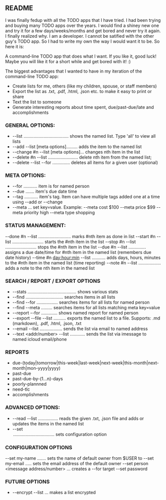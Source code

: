 ## README
I was finally fedup with all the TODO apps that I have tried. I had been trying and buying many TODO apps
over the years. I would find a shiney new one and try it for a few days/weeks/months and get bored and
never try it again. I finally realized why. I am a developer. I cannot be satified with the other
guy's TODO app. So I had to write my own the way I would want it to be.  So here it is:

A command-line TODO app that does what I want. If you like it, good luck! Maybe you will
like it for a short while and get bored with it! :)

The biggest advantages that I wanted to have in my iteration of the command-line TODO app:
* Create lists for me, others (like my children, spouse, or staff members)
* Export the list as .txt, .pdf, .html, .json etc. to make it easy to print or share
* Text the list to someone
* Generate interesting reports about time spent, due/past-due/late and accomplishments

### GENERAL OPTIONS:
* --list <name> .................................... shows the named list. Type 'all' to view all lists
* --add <item> --list <name> [meta options]......... adds the item to the named list
* --change #n <item> --list <name> [meta options]... changes nth item in the list
* --delete #n --list <name> ........................ delete nth item from the named list;
* --delete --list <name>  --for <user>.............. deletes all items for a given user (optional)

### META OPTIONS:
* --for <name> ........... item is for named person
* --due <datetime> ....... item's due date time
* --tag <name> ........... item's tag. Item can have multiple tags added one at a time using --add or --change
* --meta <key> <value> ... set key=value. Example:   --meta cost $100  --meta price $99 --meta priority high --meta type shopping 

### STATUS MANAGEMENT:
--done #n --list <name>.......................... marks #nth item as done in list
--start #n --list <name>......................... starts the #nth item in the list 
--stop  #n --list <name>......................... stops the #nth item in the list
--due #n <date time> --list <name> .............. assigns a due date/time for #nth item in the named list (remembers due date history)
--time #n <day:hour:min> --list <name>........... adds days, hours, minutes to the #nth item in the named list (time reporting)
--note #n <text> --list <name> .................. adds a note to the nth item in the named list

### SEARCH / REPORT / EXPORT OPTIONS
* --stats ....................................... shows various stats
* --find <keyword> .............................. searches items in all lists
* --find <keyword> --for <name> ................. searches items for all lists for named person
* --find <keyword> --meta <key> <value> ......... searches items for all lists matching meta key=value
* --report <short-name> --for <name>............. shows named report for named person
* --export --file <name> --list <name> .......... exports the named list to a file. Supports: .md (markdown), .pdf, .html, .json, .txt
* --email <addr> --list <name> .................. sends the list via email to named address
* --text <addr/number> --list <name> ............ sends the list via imessage to named icloud email/phone

### REPORTS
* due-(today|tomorrow|this-week|last-week|next-week|this-month|next-month|mon-yyyy|yyyy) 
* past-due
* past-due-by-(1...n)-days
* poorly-plannned
* need-tlc
* accomplishments

### ADVANCED OPTIONS:
* --read <filename> --list <name> ................ reads the given .txt, .json file and adds or updates the items in the named list
* --set <option> ................................. sets configuration option

### CONFIGURATION OPTIONS
--set my-name <name> ....... sets the name of default owner from $USER to <name>
--set my-email <email> ..... sets the email address of the default owner
--set person <name> <email> <imessage address/number> ... creates a --for target
--set password 


### FUTURE OPTIONS
* --encrypt --list <name> ... makes a list encrypted 
